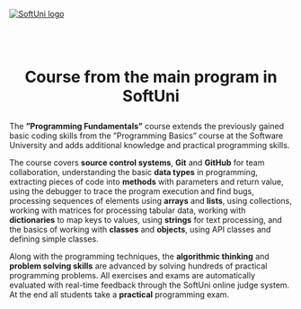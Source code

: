 ﻿<a href="https://softuni.bg/trainings/courses" rel="Courses">  ![SoftUni logo][logo] <a/>

[logo]: http://innovationstarterbox.bg/wp-content/uploads/2016/05/Softuni_logo_trasparent.png "Logo Title Text 2"

<br/>
<br/>

# <p align="center"> Course from the main program in SoftUni <p>

### 
The <b>”Programming Fundamentals”</b> course extends the previously gained basic coding skills from the ”Programming Basics” course at the Software University and adds additional knowledge and practical programming skills.

The course covers <b>source control systems</b>, <b>Git</b> and <b>GitHub</b> for team collaboration, understanding the basic <b>data types</b> in programming, extracting pieces of code into <b>methods</b> with parameters and return value, using the debugger to trace the program execution and find bugs, processing sequences of elements using <b>arrays</b> and <b>lists</b>, using collections, working with matrices for processing tabular data, working with <b>dictionaries</b> to map keys to values, using <b>strings</b> for text processing, and the basics of working with <b>classes</b> and <b>objects</b>, using API classes and defining simple classes.

Along with the programming techniques, the <b>algorithmic thinking</b> and <b>problem solving skills</b> are advanced by solving hundreds of practical programming problems. All exercises and exams are automatically evaluated with real-time feedback through the SoftUni online judge system. At the end all students take a <b>practical</b> programming exam</b>.


